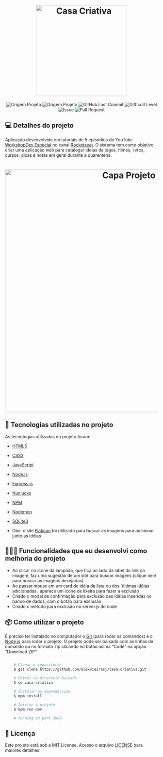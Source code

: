 <h1 id="title" align="center">
  <img alt="Casa Criativa" title="#CasaCriativa" src="./public/logo.png" width="300px" />
</h1>

<p align="center">
    <img alt="Origem Projeto" src="https://img.shields.io/badge/Project-Tutorial-informational">
    <img alt="Origem Projeto" src="https://img.shields.io/badge/YouTube-Rocketseat-blueviolet?logo=youtube&logoColor=white">
    <img alt="GitHub Last Commit" src="https://img.shields.io/github/last-commit/alexvieirasj/foodfy">
    <img alt="Difficult Level" src="https://img.shields.io/badge/level-medium-yellow">
    <img alt="Issue" src="https://img.shields.io/bitbucket/issues/alexvieirasj/casa-criativa?style=critical">
    <img alt="Pull Request" src="https://img.shields.io/bitbucket/pr-raw/alexvieirasj/casa-criativa?style=critical">
</p>

## 💻 Detalhes do projeto

Aplicação desenvolvida em tutoriais de 5 episódios do YouTube [WorkshopDev Especial](https://www.youtube.com/watch?v=cprMYC8PCVY&list=PL85ITvJ7FLohGTWaE_p0J6B-TLmQbN4ka&index=1) no canal [Rocketseat](https://www.youtube.com/@rocketseat). O sistema tem como objetivo criar uma aplicação web para catalogar ideias de jogos, filmes, livros, cursos, dicas e notas em geral durante a quarentena.

<h1 align="center">
    <img alt="Capa Projeto" title="CapaProjeto" src="./public/demonstracao-sistema.gif" width="800px"/>
</h1>

## :rocket: Tecnologias utilizadas no projeto

As tecnologias utilizadas no projeto foram:

- [HTML5](https://developer.mozilla.org/en-US/docs/Web/Guide/HTML/HTML5)
- [CSS3](https://developer.mozilla.org/en-US/docs/Web/CSS)
- [JavaScript](https://developer.mozilla.org/en-US/docs/Web/JavaScript)
- [Node.js](https://nodejs.org/)
- [Express.js](https://expressjs.com/)
- [Nunjucks](https://mozilla.github.io/nunjucks/)
- [NPM](https://www.npmjs.com/)
- [Nodemon](https://nodemon.io/)
- [SQLite3](https://www.sqlite.org/version3.html)

- Obs: o site [Flaticon](https://www.flaticon.com/) foi utilizado para buscar as imagens para adicionar junto as idéias

## 👨🏻‍💻 Funcionalidades que eu desenvolvi como melhoria do projeto

- Ao clicar no ícone da lampâda, que fica ao lado da label do link da imagem, faz uma sugestão de um site para buscar imagens (clique nele para buscar as imagens desejadas)
- Ao passar mouse em um card de idéia da lista ou dos 'últimas idéias adicionadas', aparece um ícone de lixeira para fazer a exclusão
- Criado o modal de confirmação para exclusão das idéias inseridas no banco de dados, com o botão para exclusão
- Criado o método para exclusão no server.js do node


## :package: Como utilizar o projeto

É preciso ter instalado no computador o [Git](https://git-scm.com) (para rodar os comandos) e o [Node.js](https://nodejs.org/) para rodar o projeto. O projeto pode ser baixado com as linhas de comando ou no formato zip clicando no botão acima "Code" na opção "Download ZIP"

```bash

    # Clonar o repositório
    $ git clone https://github.com/alexvieirasj/casa-criativa.git

    # Entrar no diretório baixado
    $ cd casa-criativa

    # Instalar as dependências        
    $ npm install 

    # Iniciar o projeto
    $ npm run dev 
    
    # running on port 3000 
```

## :memo: Licença

Este projeto está sob a MIT License. Acesso o arquivo [LICENSE](https://github.com/alexvieirasj/casa-criativa/blob/master/LICENSE) para maiores detalhes.

